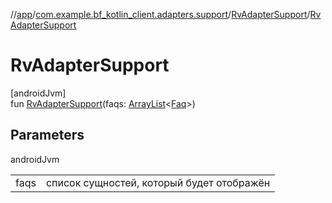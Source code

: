 //[app](../../../index.md)/[com.example.bf_kotlin_client.adapters.support](../index.md)/[RvAdapterSupport](index.md)/[RvAdapterSupport](-rv-adapter-support.md)

# RvAdapterSupport

[androidJvm]\
fun [RvAdapterSupport](-rv-adapter-support.md)(faqs: [ArrayList](https://developer.android.com/reference/kotlin/java/util/ArrayList.html)&lt;[Faq](../../com.example.bf_kotlin_client.dtos.entities/-faq/index.md)&gt;)

## Parameters

androidJvm

| | |
|---|---|
| faqs | список сущностей, который будет отображён |
